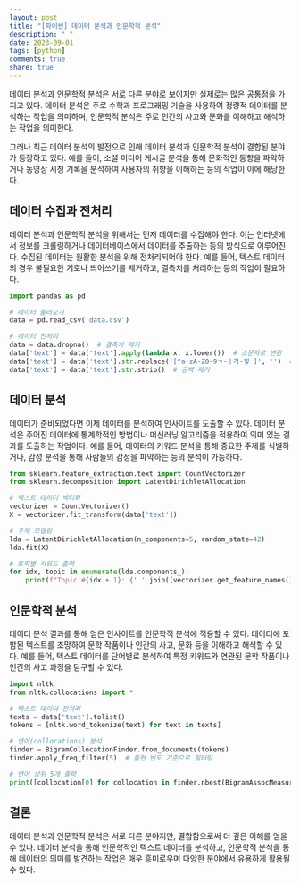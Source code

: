```yaml
---
layout: post
title: "[파이썬] 데이터 분석과 인문학적 분석"
description: " "
date: 2023-09-01
tags: [python]
comments: true
share: true
---
```


데이터 분석과 인문학적 분석은 서로 다른 분야로 보이지만 실제로는 많은 공통점을 가지고 있다. 데이터 분석은 주로 수학과 프로그래밍 기술을 사용하여 정량적 데이터를 분석하는 작업을 의미하며, 인문학적 분석은 주로 인간의 사고와 문화를 이해하고 해석하는 작업을 의미한다. 

그러나 최근 데이터 분석의 발전으로 인해 데이터 분석과 인문학적 분석이 결합된 분야가 등장하고 있다. 예를 들어, 소셜 미디어 게시글 분석을 통해 문화적인 동향을 파악하거나 동영상 시청 기록을 분석하여 사용자의 취향을 이해하는 등의 작업이 이에 해당한다.

## 데이터 수집과 전처리

데이터 분석과 인문학적 분석을 위해서는 먼저 데이터를 수집해야 한다. 이는 인터넷에서 정보를 크롤링하거나 데이터베이스에서 데이터를 추출하는 등의 방식으로 이루어진다. 수집된 데이터는 원활한 분석을 위해 전처리되어야 한다. 예를 들어, 텍스트 데이터의 경우 불필요한 기호나 띄어쓰기를 제거하고, 결측치를 처리하는 등의 작업이 필요하다.

```python
import pandas as pd

# 데이터 불러오기
data = pd.read_csv('data.csv')

# 데이터 전처리
data = data.dropna()  # 결측치 제거
data['text'] = data['text'].apply(lambda x: x.lower())  # 소문자로 변환
data['text'] = data['text'].str.replace('[^a-zA-Z0-9ㄱ-ㅣ가-힣 ]', '')  # 특수문자 제거
data['text'] = data['text'].str.strip()  # 공백 제거
```

## 데이터 분석

데이터가 준비되었다면 이제 데이터를 분석하여 인사이트를 도출할 수 있다. 데이터 분석은 주어진 데이터에 통계학적인 방법이나 머신러닝 알고리즘을 적용하여 의미 있는 결과를 도출하는 작업이다. 예를 들어, 데이터의 키워드 분석을 통해 중요한 주제를 식별하거나, 감성 분석을 통해 사람들의 감정을 파악하는 등의 분석이 가능하다.

```python
from sklearn.feature_extraction.text import CountVectorizer
from sklearn.decomposition import LatentDirichletAllocation

# 텍스트 데이터 벡터화
vectorizer = CountVectorizer()
X = vectorizer.fit_transform(data['text'])

# 주제 모델링
lda = LatentDirichletAllocation(n_components=5, random_state=42)
lda.fit(X)

# 토픽별 키워드 출력
for idx, topic in enumerate(lda.components_):
    print(f"Topic #{idx + 1}: {' '.join([vectorizer.get_feature_names()[i] for i in topic.argsort()[:-6:-1]])}")
```

## 인문학적 분석

데이터 분석 결과를 통해 얻은 인사이트를 인문학적 분석에 적용할 수 있다. 데이터에 포함된 텍스트를 조망하여 문학 작품이나 인간의 사고, 문화 등을 이해하고 해석할 수 있다. 예를 들어, 텍스트 데이터를 단어별로 분석하여 특정 키워드와 연관된 문학 작품이나 인간의 사고 과정을 탐구할 수 있다.

```python
import nltk
from nltk.collocations import *

# 텍스트 데이터 전처리
texts = data['text'].tolist()
tokens = [nltk.word_tokenize(text) for text in texts]

# 연어(collocations) 분석
finder = BigramCollocationFinder.from_documents(tokens)
finder.apply_freq_filter(5)  # 출현 빈도 기준으로 필터링

# 연어 상위 5개 출력
print([collocation[0] for collocation in finder.nbest(BigramAssocMeasures.likelihood_ratio, 5)])
```

## 결론

데이터 분석과 인문학적 분석은 서로 다른 분야지만, 결합함으로써 더 깊은 이해를 얻을 수 있다. 데이터 분석을 통해 인문학적인 텍스트 데이터를 분석하고, 인문학적 분석을 통해 데이터의 의미를 발견하는 작업은 매우 흥미로우며 다양한 분야에서 유용하게 활용될 수 있다.